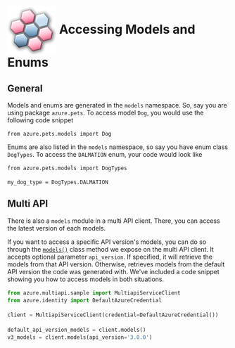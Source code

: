 # <img align="center" src="../images/logo.png">  Accessing Models and Enums

## General

Models and enums are generated in the `models` namespace. So, say you are using package `azure.pets`. To access model `Dog`, you would use the following code
snippet

```
from azure.pets.models import Dog
```

Enums are also listed in the `models` namespace, so say you have enum class `DogTypes`. To access the `DALMATION` enum, your code would look like

```
from azure.pets.models import DogTypes

my_dog_type = DogTypes.DALMATION
```

## Multi API

There is also a `models` module in a multi API client. There, you can access the latest version of each models.

If you want to access a specific API version's models, you can do so through the [`models()`][models_ex] class method we expose on the multi API client.
It accepts optional parameter `api_version`. If specified, it will retrieve the models from that API version. Otherwise, retrieves models from the
default API version the code was generated with. We've included a code snippet showing you how to access models in both situations.

```python
from azure.multiapi.sample import MultiapiServiceClient
from azure.identity import DefaultAzureCredential

client = MultiapiServiceClient(credential=DefaultAzureCredential())

default_api_version_models = client.models()
v3_models = client.models(api_version='3.0.0')
```

<!-- LINKS -->
[models_ex]: https://github.com/Azure/autorest.python/blob/autorestv3/docs/packages/autorest.python/specification/multiapi/generated/azure/multiapi/sample/_multiapi_service_client.py#L91
